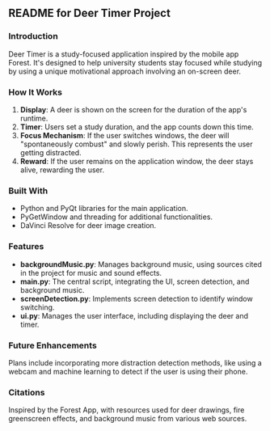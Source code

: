 
## README for Deer Timer Project

### Introduction
Deer Timer is a study-focused application inspired by the mobile app Forest. It's designed to help university students stay focused while studying by using a unique motivational approach involving an on-screen deer.

### How It Works
1. **Display**: A deer is shown on the screen for the duration of the app's runtime.
2. **Timer**: Users set a study duration, and the app counts down this time.
3. **Focus Mechanism**: If the user switches windows, the deer will "spontaneously combust" and slowly perish. This represents the user getting distracted.
4. **Reward**: If the user remains on the application window, the deer stays alive, rewarding the user.

### Built With
- Python and PyQt libraries for the main application.
- PyGetWindow and threading for additional functionalities.
- DaVinci Resolve for deer image creation.

### Features
- **backgroundMusic.py**: Manages background music, using sources cited in the project for music and sound effects.
- **main.py**: The central script, integrating the UI, screen detection, and background music.
- **screenDetection.py**: Implements screen detection to identify window switching.
- **ui.py**: Manages the user interface, including displaying the deer and timer.

### Future Enhancements
Plans include incorporating more distraction detection methods, like using a webcam and machine learning to detect if the user is using their phone.

### Citations
Inspired by the Forest App, with resources used for deer drawings, fire greenscreen effects, and background music from various web sources.

